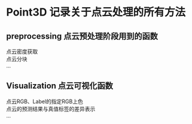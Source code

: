 # Point3D 记录关于点云处理的所有方法
## preprocessing 点云预处理阶段用到的函数
点云密度获取  
点云分块  
...  
## Visualization 点云可视化函数
点云RGB、Label的指定RGB上色  
点云的预测结果与真值标签的差异表示  
...

